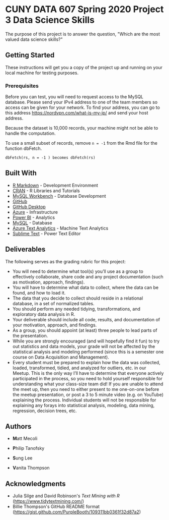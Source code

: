# CUNY DATA 607 Spring 2020 Project 3 Data Science Skills

The purpose of this project is to answer the question, "Which are the most valued data science skills?" 

## Getting Started

These instructions will get you a copy of the project up and running on your local machine for testing purposes. 

### Prerequisites

Before you can test, you will need to request access to the MySQL database. Please send your IPv4 address to one of the team members so access can be given for your network. To find your address, you can go to this address https://nordvpn.com/what-is-my-ip/ and send your host address.

Because the dataset is 10,000 records, your machine might not be able to handle the computation. 

To use a small subset of records, remove `n = -1` from the Rmd file for the function dbFetch.

```
dbFetch(rs, n = -1 ) becomes dbFetch(rs)

```

## Built With

* [R Markdown](https://rmarkdown.rstudio.com/) - Development Environment
* [CRAN](https://cran.r-project.org/) - R Libraries and Tutorials
* [MySQL Workbench](https://www.mysql.com/products/workbench/) - Database Development
* [GitHub](https://github.com/)
* [GitHub Desktop](https://desktop.github.com/)
* [Azure](http://azure.microsoft.com/en-us/) - Infrastructure
* [Power BI](https://powerbi.microsoft.com/en-us/) - Analytics
* [MySQL](https://www.mysql.com/) - Database
* [Azure Text Analytics](https://azure.microsoft.com/en-us/services/cognitive-services/text-analytics/) - Machine Text Analytics
* [Sublime Text](https://www.sublimetext.com/) - Power Text Editor

## Deliverables

The following serves as the grading rubric for this project:
- You will need to determine what tool(s) you’ll use as a group to effectively collaborate, share code and any project documentation (such as motivation, approach, findings).
- You will have to determine what data to collect, where the data can be found, and how to load it.
- The data that you decide to collect should reside in a relational database, in a set of normalized tables.
- You should perform any needed tidying, transformations, and exploratory data analysis in R.
- Your deliverable should include all code, results, and documentation of your motivation, approach, and findings.
- As a group, you should appoint (at least) three people to lead parts of the presentation.
- While you are strongly encouraged (and will hopefully find it fun) to try out statistics and data models, your grade will not be affected by the statistical analysis and modeling performed (since this is a semester one course on Data Acquisition and Management).
- Every student must be prepared to explain how the data was collected, loaded, transformed, tidied, and analyzed for outliers, etc. in our Meetup. This is the only way I’ll have to determine that everyone actively participated in the process, so you need to hold yourself responsible for understanding what your class-size team did! If you are unable to attend the meet up, then you need to either present to me one-on-one before the meetup presentation, or post a 3 to 5 minute video (e.g. on YouTube) explaining the process. Individual students will not be responsible for explaining any forays into statistical analysis, modeling, data mining, regression, decision trees, etc.

## Authors

* **M**att Mecoli  

* **P**hilip Tanofsky  

* **S**ung Lee  

* **V**anita Thompson


## Acknowledgments

* Julia Silge and David Robinson's *Text Mining with R* (https://www.tidytextmining.com/)
* Billie Thompson's GitHub README format (https://gist.github.com/PurpleBooth/109311bb0361f32d87a2)

